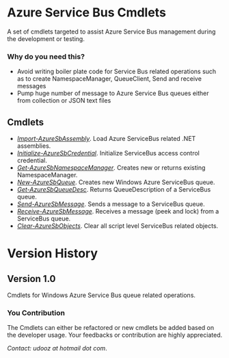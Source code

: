 # Azure Service Bus Cmdlets #
A set of cmdlets targeted to assist Azure Service Bus management during the development or testing.
### Why do you need this? ###
- Avoid writing boiler plate code for Service Bus related operations such as to create NamespaceManager, QueueClient, Send and receive messages
- Pump huge number of message to Azure Service Bus queues either from collection or JSON text files

## Cmdlets ##

- *[Import-AzureSbAssembly](./asb/Import_AzureSbAssembly.md)*.  Load Azure ServiceBus related .NET assemblies.
- *[Initialize-AzureSbCredential](./asb/Initialize_AzureSbCredential.md)*. Initialize ServiceBus access control credential.
- *[Get-AzureSbNamespaceManager](./asb/Get_AzureSbNamespaceManager.md)*. Creates new or returns existing NamespaceManager.
- *[New-AzureSbQueue](./asb/New_AzureSbQueue.md)*. Creates new Windows Azure ServiceBus queue.
- *[Get-AzureSbQueueDesc](./asb/Get_AzureSbQueueDesc.md)*. Returns QueueDescription of a ServiceBus queue.
- *[Send-AzureSbMessage](./asb/Send_AzureSbMessage.md)*. Sends a message to a ServiceBus queue.
- *[Receive-AzureSbMessage](./asb/Receive_AzureSbMessage.md)*. Receives a message (peek and lock) from a ServiceBus queue.
- *[Clear-AzureSbObjects](./asb/Clear_AzureSbObjects.md)*. Clear all script level ServiceBus related objects.

# Version History #
## Version 1.0 #
Cmdlets for Windows Azure Service Bus queue related operations.

### You Contribution ###
The Cmdlets can either be refactored or new cmdlets be added based on the developer usage.  Your feedbacks or contribution are highly appreciated.

*Contact: udooz at hotmail dot com*.